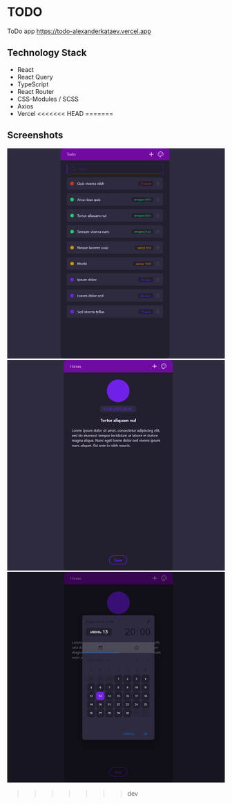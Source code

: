 # TODO

ToDo app
https://todo-alexanderkataev.vercel.app

## Technology Stack

- React
- React Query
- TypeScript
- React Router
- CSS-Modules / SCSS
- Axios
- Vercel
<<<<<<< HEAD
=======

## Screenshots

![Изображение не найдено](./src/assets/screenshot.png 'Front-end structure')
![Изображение не найдено](./src/assets/screenshot2.png 'Front-end structure')
![Изображение не найдено](./src/assets/screenshot3.png 'Front-end structure')
>>>>>>> dev
